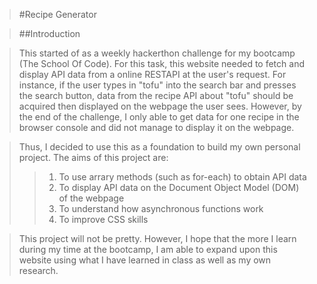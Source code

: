 >#Recipe Generator

>##Introduction

>This started of as a weekly hackerthon challenge for my bootcamp (The School Of Code). For this task,  this website needed to fetch and display API data from a online RESTAPI at the user's request. For instance, if the user types in "tofu" into the search bar and presses the search button, data from the recipe API about "tofu" should be acquired then displayed on the webpage the user sees. However, by the end of the challenge, I only able to get data for one recipe in the browser console and did not manage to display it on the webpage. 

>Thus, I decided to use this as a foundation to build my own personal project. The aims of this project are: 
>>1. To use arrary methods (such as for-each) to obtain API data
>>2. To display API data on the Document Object Model (DOM) of the webpage
>>3. To understand how asynchronous functions work
>>4. To improve CSS skills

>This project will not be pretty. However, I hope that the more I learn during my time at the bootcamp, I am able to expand upon this website using what I have learned in class as well as my own research.